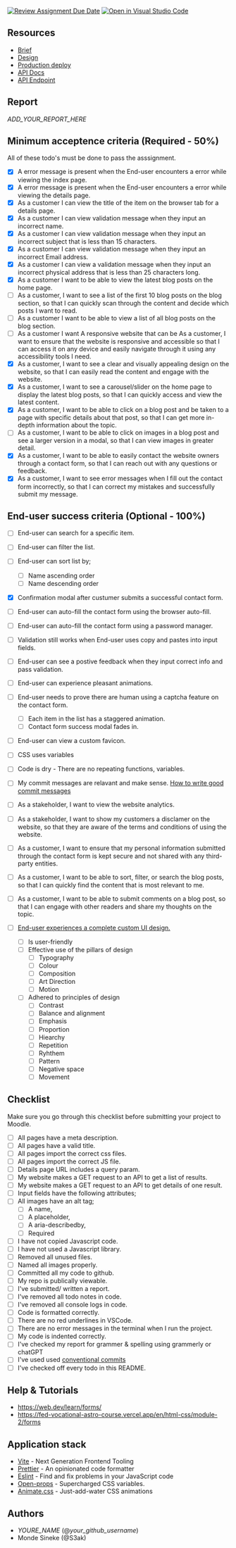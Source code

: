 [![Review Assignment Due Date](https://classroom.github.com/assets/deadline-readme-button-24ddc0f5d75046c5622901739e7c5dd533143b0c8e959d652212380cedb1ea36.svg)](https://classroom.github.com/a/EF97x2Z3)
[![Open in Visual Studio Code](https://classroom.github.com/assets/open-in-vscode-718a45dd9cf7e7f842a935f5ebbe5719a5e09af4491e668f4dbf3b35d5cca122.svg)](https://classroom.github.com/online_ide?assignment_repo_id=10960247&assignment_repo_type=AssignmentRepo)

## Resources

<!-- You must replace these links -->

- [Brief](https://fed-vocational-astro-course.vercel.app/en/exam-1/brief)
- [Design](_LINK_TO_FIGMA_)
- [Production deploy](https://traveller-andrea.netlify.app/)
- [API Docs](_LINK_TO_API_DOCS_)
- [API Endpoint](_LINK_TO_API_DOC)

## Report

_ADD_YOUR_REPORT_HERE_

## Minimum acceptence criteria (Required - 50%)

All of these todo's must be done to pass the asssignment.

- [x] A error message is present when the End-user encounters a error while viewing the index page.
- [x] A error message is present when the End-user encounters a error while viewing the details page.
- [x] As a customer I can view the title of the item on the browser tab for a details page.
- [x] As a customer I can view validation message when they input an incorrect name.
- [x] As a customer I can view validation message when they input an incorrect subject that is less than 15 characters.
- [x] As a customer I can view validation message when they input an incorrect Email address.
- [x] As a customer I can view a validation message when they input an incorrect physical address that is less than 25 characters long.
- [x] As a customer I want to be able to view the latest blog posts on the home page.
- [ ] As a customer, I want to see a list of the first 10 blog posts on the blog section, so that I can quickly scan through the content and decide which posts I want to read.
- [ ] As a customer I want to be able to view a list of all blog posts on the blog section.
- [ ] As a customer I want A responsive website that can be As a customer, I want to ensure that the website is responsive and accessible so that I can access it on any device and easily navigate through it using any accessibility tools I need.
- [x] As a customer, I want to see a clear and visually appealing design on the website, so that I can easily read the content and engage with the website.
- [x] As a customer, I want to see a carousel/slider on the home page to display the latest blog posts, so that I can quickly access and view the latest content.
- [x] As a customer, I want to be able to click on a blog post and be taken to a page with specific details about that post, so that I can get more in-depth information about the topic.
- [ ] As a customer, I want to be able to click on images in a blog post and see a larger version in a modal, so that I can view images in greater detail.
- [x] As a customer, I want to be able to easily contact the website owners through a contact form, so that I can reach out with any questions or feedback.
- [x] As a customer, I want to see error messages when I fill out the contact form incorrectly, so that I can correct my mistakes and successfully submit my message.

## End-user success criteria (Optional - 100%)

- [ ] End-user can search for a specific item.
- [ ] End-user can filter the list.
- [ ] End-user can sort list by;
  - [ ] Name ascending order
  - [ ] Name descending order
- [x] Confirmation modal after custumer submits a successful contact form.
- [ ] End-user can auto-fill the contact form using the browser auto-fill.
- [ ] End-user can auto-fill the contact form using a password manager.
- [ ] Validation still works when End-user uses copy and pastes into input fields.
- [ ] End-user can see a postive feedback when they input correct info and pass validation.
- [ ] End-user can experience pleasant animations.
- [ ] End-user needs to prove there are human using a captcha feature on the contact form.
  - [ ] Each item in the list has a staggered animation.
  - [ ] Contact form success modal fades in.
- [ ] End-user can view a custom favicon.
- [ ] CSS uses variables
- [ ] Code is dry - There are no repeating functions, variables.
- [ ] My commit messages are relavant and make sense. [How to write good commit messages](https://www.freecodecamp.org/news/how-to-write-better-git-commit-messages/)
- [ ] As a stakeholder, I want to view the website analytics.
- [ ] As a stakeholder, I want to show my customers a disclamer on the website, so that they are aware of the terms and conditions of using the website.
- [ ] As a customer, I want to ensure that my personal information submitted through the contact form is kept secure and not shared with any third-party entities.
- [ ] As a customer, I want to be able to sort, filter, or search the blog posts, so that I can quickly find the content that is most relevant to me.
- [ ] As a customer, I want to be able to submit comments on a blog post, so that I can engage with other readers and share my thoughts on the topic.

- [ ] [End-user experiences a complete custom UI design.](https://www.figma.com/file/KExTTAE75DRhq2xTvapFR4/FED-Whiteboard?node-id=0%3A1&t=UItKehGgT8gRlibY-1)

  - [ ] Is user-friendly
  - [ ] Effective use of the pillars of design
    - [ ] Typography
    - [ ] Colour
    - [ ] Composition
    - [ ] Art Direction
    - [ ] Motion
  - [ ] Adhered to principles of design
    - [ ] Contrast
    - [ ] Balance and alignment
    - [ ] Emphasis
    - [ ] Proportion
    - [ ] Hiearchy
    - [ ] Repetition
    - [ ] Ryhthem
    - [ ] Pattern
    - [ ] Negative space
    - [ ] Movement

## Checklist

Make sure you go through this checklist before submitting your project to Moodle.

- [ ] All pages have a meta description.
- [ ] All pages have a valid title.
- [ ] All pages import the correct css files.
- [ ] All pages import the correct JS file.
- [ ] Details page URL includes a query param.
- [ ] My website makes a GET request to an API to get a list of results.
- [ ] My website makes a GET request to an API to get details of one result.
- [ ] Input fields have the following attributes;
- [ ] All images have an alt tag;
  - [ ] A name,
  - [ ] A placeholder,
  - [ ] A aria-describedby,
  - [ ] Required
- [ ] I have not copied Javascript code.
- [ ] I have not used a Javascript library.
- [ ] Removed all unused files.
- [ ] Named all images properly.
- [ ] Committed all my code to github.
- [ ] My repo is publically viewable.
- [ ] I've submitted/ written a report.
- [ ] I've removed all todo notes in code.
- [ ] I've removed all console logs in code.
- [ ] Code is formatted correctly.
- [ ] There are no red underlines in VSCode.
- [ ] There are no error messages in the terminal when I run the project.
- [ ] My code is indented correctly.
- [ ] I've checked my report for grammer & spelling using grammerly or chatGPT
- [ ] I've used used [conventional commits](https://www.conventionalcommits.org/en/v1.0.0/)
- [ ] I've checked off every todo in this README.

## Help & Tutorials

- https://web.dev/learn/forms/
- https://fed-vocational-astro-course.vercel.app/en/html-css/module-2/forms

## Application stack

- [Vite](https://vitejs.dev/) - Next Generation Frontend Tooling
- [Prettier](https://prettier.io/) - An opinionated code formatter
- [Eslint](https://eslint.org/) - Find and fix problems in your JavaScript code
- [Open-props](https://open-props.style/) - Supercharged
  CSS variables.
- [Animate.css](https://animate.style/) - Just-add-water CSS animations

## Authors

- _YOURE_NAME_ (@_your_github_username_)
- Monde Sineke (@S3ak)
